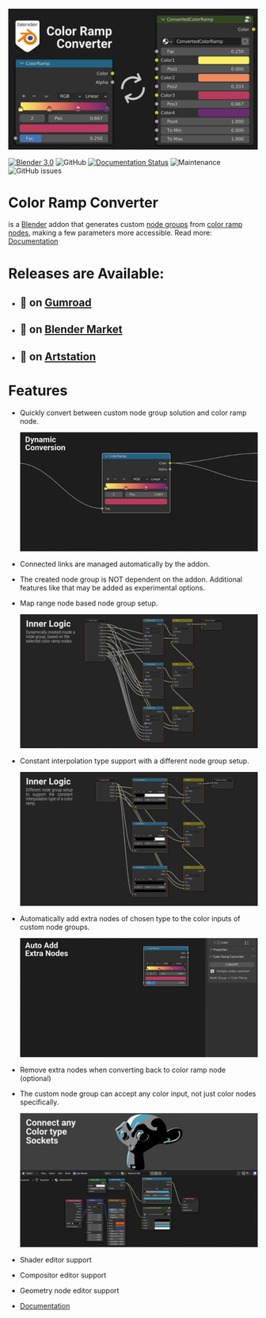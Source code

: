![ColorRampConverter](docs/images/colorrampconverter_index.png)

[![Blender 3.0](https://img.shields.io/badge/Blender-3.4.1-blue.svg)](https://www.blender.org/) 
![GitHub](https://img.shields.io/github/license/markelekdotcom/color-ramp-converter?color=blue)
[![Documentation Status](https://readthedocs.org/projects/colorrampconverter/badge/?version=latest)](https://colorrampconverter.readthedocs.io/en/latest/?badge=latest)
![Maintenance](https://img.shields.io/maintenance/yes/2023)
![GitHub issues](https://img.shields.io/github/issues-raw/markelekdotcom/color-ramp-converter)

# Color Ramp Converter
 is a <a href="https://www.blender.org/" target="_blank">Blender</a> addon that generates custom <a href="https://docs.blender.org/manual/en/latest/interface/controls/nodes/groups.html" target="_blank">node groups</a> from <a href="https://docs.blender.org/manual/en/latest/render/shader_nodes/converter/color_ramp.html" target="_blank">color ramp nodes</a>, making a few parameters more accessible.
Read more: <a href="https://colorrampconverter.readthedocs.io/en/latest/" target="_blank">Documentation</a> 

# Releases are Available:

- ## 🛒 on <a href="https://davidelek.gumroad.com/l/colorrampconverter" target="_blank">Gumroad</a>

- ## 🛒 on <a href="https://blendermarket.com/products/colorrampconverter" target="_blank">Blender Market</a>

- ## 🛒 on <a href="https://www.artstation.com/a/20894561" target="_blank">Artstation</a>

# Features

- Quickly convert between custom node group solution and color ramp node.

    ![ColorRampConverter](docs/images/dynamic_conversion_feature.gif)
    
- Connected links are managed automatically by the addon.

- The created node group is NOT dependent on the addon.
Additional features like that may be added as experimental options.

- Map range node based node group setup.
    
    ![ColorRampConverter](docs/images/node_group_inside.png)

- Constant interpolation type support with a different node group setup.

    ![ColorRampConverter](docs/images/node_group_inside_v2.png)

- Automatically add extra nodes of chosen type to the color inputs of custom node groups.
    
    ![ColorRampConverter](docs/images/extra_nodes_feature.gif)

- Remove extra nodes when converting back to color ramp node (optional) 

- The custom node group can accept any color input, not just color nodes specifically.

    ![ColorRampConverter](docs/images/color_input.gif)

- Shader editor support

- Compositor editor support

- Geometry node editor support

- <a href="https://colorrampconverter.readthedocs.io/en/latest/" target="_blank">Documentation</a> 
